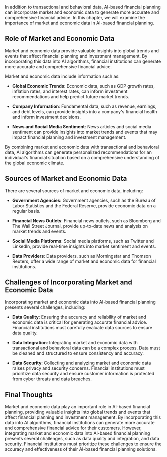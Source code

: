 
In addition to transactional and behavioral data, AI-based financial planning can incorporate market and economic data to generate more accurate and comprehensive financial advice. In this chapter, we will examine the importance of market and economic data in AI-based financial planning.

Role of Market and Economic Data
--------------------------------

Market and economic data provide valuable insights into global trends and events that affect financial planning and investment management. By incorporating this data into AI algorithms, financial institutions can generate more accurate and comprehensive financial advice.

Market and economic data include information such as:

* **Global Economic Trends**: Economic data, such as GDP growth rates, inflation rates, and interest rates, can inform investment recommendations and help predict future market trends.

* **Company Information**: Fundamental data, such as revenue, earnings, and debt levels, can provide insights into a company's financial health and inform investment decisions.

* **News and Social Media Sentiment**: News articles and social media sentiment can provide insights into market trends and events that may impact financial planning and investment management.

By combining market and economic data with transactional and behavioral data, AI algorithms can generate personalized recommendations for an individual's financial situation based on a comprehensive understanding of the global economic climate.

Sources of Market and Economic Data
-----------------------------------

There are several sources of market and economic data, including:

* **Government Agencies**: Government agencies, such as the Bureau of Labor Statistics and the Federal Reserve, provide economic data on a regular basis.

* **Financial News Outlets**: Financial news outlets, such as Bloomberg and The Wall Street Journal, provide up-to-date news and analysis on market trends and events.

* **Social Media Platforms**: Social media platforms, such as Twitter and LinkedIn, provide real-time insights into market sentiment and events.

* **Data Providers**: Data providers, such as Morningstar and Thomson Reuters, offer a wide range of market and economic data for financial institutions.

Challenges of Incorporating Market and Economic Data
----------------------------------------------------

Incorporating market and economic data into AI-based financial planning presents several challenges, including:

* **Data Quality**: Ensuring the accuracy and reliability of market and economic data is critical for generating accurate financial advice. Financial institutions must carefully evaluate data sources to ensure data quality.

* **Data Integration**: Integrating market and economic data with transactional and behavioral data can be a complex process. Data must be cleaned and structured to ensure consistency and accuracy.

* **Data Security**: Collecting and analyzing market and economic data raises privacy and security concerns. Financial institutions must prioritize data security and ensure customer information is protected from cyber threats and data breaches.

Final Thoughts
--------------

Market and economic data play an important role in AI-based financial planning, providing valuable insights into global trends and events that affect financial planning and investment management. By incorporating this data into AI algorithms, financial institutions can generate more accurate and comprehensive financial advice for their customers. However, integrating market and economic data into AI-based financial planning presents several challenges, such as data quality and integration, and data security. Financial institutions must prioritize these challenges to ensure the accuracy and effectiveness of their AI-based financial planning solutions.
